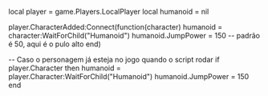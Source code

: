 local player = game.Players.LocalPlayer
local humanoid = nil

player.CharacterAdded:Connect(function(character)
    humanoid = character:WaitForChild("Humanoid")
    humanoid.JumpPower = 150 -- padrão é 50, aqui é o pulo alto
end)

-- Caso o personagem já esteja no jogo quando o script rodar
if player.Character then
    humanoid = player.Character:WaitForChild("Humanoid")
    humanoid.JumpPower = 150
end
